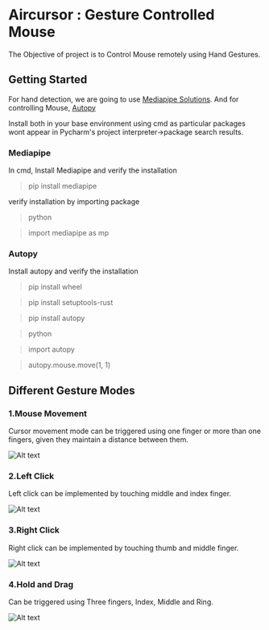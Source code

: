 # Aircursor : Gesture Controlled Mouse

The Objective of project is to Control Mouse remotely using Hand Gestures.

## Getting Started

For hand detection, we are going to use [Mediapipe Solutions](https://google.github.io/mediapipe/). 
And for controlling Mouse, [Autopy](https://pypi.org/project/autopy/)

Install both in your base environment using cmd as particular packages wont appear in Pycharm's project interpreter->package search results.

### Mediapipe

In cmd, Install Mediapipe and verify the installation

>pip install mediapipe

verify installation by importing package
>python

>import mediapipe as mp

### Autopy

Install autopy and verify the installation

>pip install wheel

>pip install setuptools-rust

>pip install autopy


>python

>import autopy

>autopy.mouse.move(1, 1)

## Different Gesture Modes

### 1.Mouse Movement

Cursor movement mode can be triggered using one finger or more than one fingers, given they maintain a distance between them.

![Alt text](https://github.com/jayant1211/GestureControlledMouse/blob/master/results/movement.gif)

### 2.Left Click

Left click can be implemented by touching middle and index finger.

![Alt text](https://github.com/jayant1211/GestureControlledMouse/blob/master/results/left.gif)

### 3.Right Click

Right click can be implemented by touching thumb and middle finger.

![Alt text](https://github.com/jayant1211/GestureControlledMouse/blob/master/results/right.gif)

### 4.Hold and Drag

Can be triggered using Three fingers, Index, Middle and Ring.  

![Alt text](https://github.com/jayant1211/GestureControlledMouse/blob/master/results/drag.gif)
